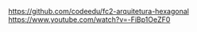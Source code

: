 https://github.com/codeedu/fc2-arquitetura-hexagonal
<br>
https://www.youtube.com/watch?v=-FiBp1OeZF0
